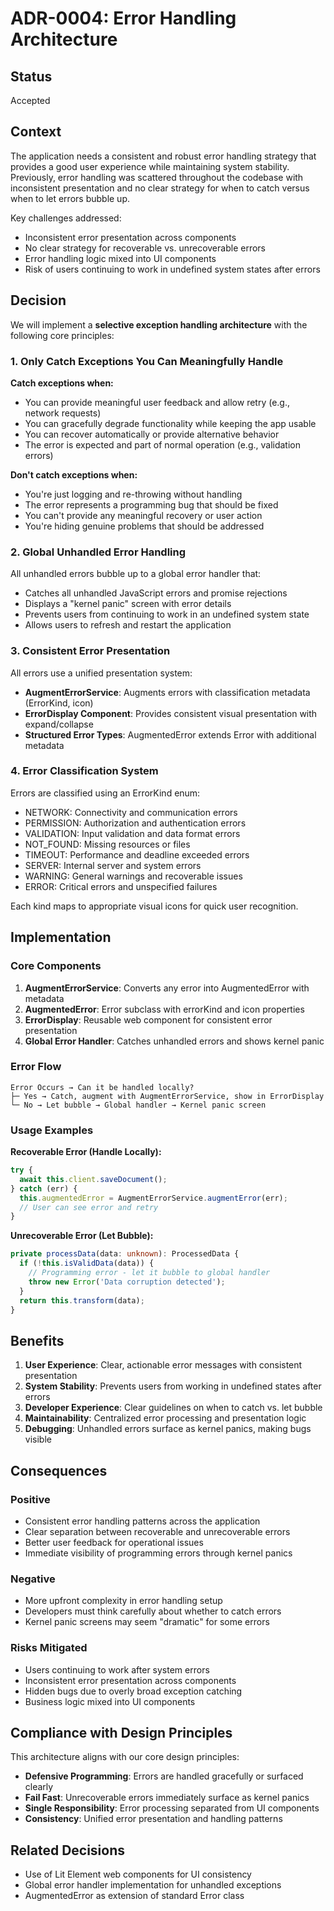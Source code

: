 # ADR-0004: Error Handling Architecture

## Status

Accepted

## Context

The application needs a consistent and robust error handling strategy that provides a good user experience while maintaining system stability. Previously, error handling was scattered throughout the codebase with inconsistent presentation and no clear strategy for when to catch versus when to let errors bubble up.

Key challenges addressed:

- Inconsistent error presentation across components
- No clear strategy for recoverable vs. unrecoverable errors
- Error handling logic mixed into UI components
- Risk of users continuing to work in undefined system states after errors

## Decision

We will implement a **selective exception handling architecture** with the following core principles:

### 1. Only Catch Exceptions You Can Meaningfully Handle

**Catch exceptions when:**

- You can provide meaningful user feedback and allow retry (e.g., network requests)
- You can gracefully degrade functionality while keeping the app usable
- You can recover automatically or provide alternative behavior
- The error is expected and part of normal operation (e.g., validation errors)

**Don't catch exceptions when:**

- You're just logging and re-throwing without handling
- The error represents a programming bug that should be fixed
- You can't provide any meaningful recovery or user action
- You're hiding genuine problems that should be addressed

### 2. Global Unhandled Error Handling

All unhandled errors bubble up to a global error handler that:

- Catches all unhandled JavaScript errors and promise rejections
- Displays a "kernel panic" screen with error details
- Prevents users from continuing to work in an undefined system state
- Allows users to refresh and restart the application

### 3. Consistent Error Presentation

All errors use a unified presentation system:

- **AugmentErrorService**: Augments errors with classification metadata (ErrorKind, icon)
- **ErrorDisplay Component**: Provides consistent visual presentation with expand/collapse
- **Structured Error Types**: AugmentedError extends Error with additional metadata

### 4. Error Classification System

Errors are classified using an ErrorKind enum:

- NETWORK: Connectivity and communication errors
- PERMISSION: Authorization and authentication errors
- VALIDATION: Input validation and data format errors
- NOT_FOUND: Missing resources or files
- TIMEOUT: Performance and deadline exceeded errors
- SERVER: Internal server and system errors
- WARNING: General warnings and recoverable issues
- ERROR: Critical errors and unspecified failures

Each kind maps to appropriate visual icons for quick user recognition.

## Implementation

### Core Components

1. **AugmentErrorService**: Converts any error into AugmentedError with metadata
2. **AugmentedError**: Error subclass with errorKind and icon properties
3. **ErrorDisplay**: Reusable web component for consistent error presentation
4. **Global Error Handler**: Catches unhandled errors and shows kernel panic

### Error Flow

```
Error Occurs → Can it be handled locally?
├─ Yes → Catch, augment with AugmentErrorService, show in ErrorDisplay
└─ No → Let bubble → Global handler → Kernel panic screen
```

### Usage Examples

**Recoverable Error (Handle Locally):**

```typescript
try {
  await this.client.saveDocument();
} catch (err) {
  this.augmentedError = AugmentErrorService.augmentError(err);
  // User can see error and retry
}
```

**Unrecoverable Error (Let Bubble):**

```typescript
private processData(data: unknown): ProcessedData {
  if (!this.isValidData(data)) {
    // Programming error - let it bubble to global handler
    throw new Error('Data corruption detected');
  }
  return this.transform(data);
}
```

## Benefits

1. **User Experience**: Clear, actionable error messages with consistent presentation
2. **System Stability**: Prevents users from working in undefined states after errors
3. **Developer Experience**: Clear guidelines on when to catch vs. let bubble
4. **Maintainability**: Centralized error processing and presentation logic
5. **Debugging**: Unhandled errors surface as kernel panics, making bugs visible

## Consequences

### Positive

- Consistent error handling patterns across the application
- Clear separation between recoverable and unrecoverable errors
- Better user feedback for operational issues
- Immediate visibility of programming errors through kernel panics

### Negative

- More upfront complexity in error handling setup
- Developers must think carefully about whether to catch errors
- Kernel panic screens may seem "dramatic" for some errors

### Risks Mitigated

- Users continuing to work after system errors
- Inconsistent error presentation across components
- Hidden bugs due to overly broad exception catching
- Business logic mixed into UI components

## Compliance with Design Principles

This architecture aligns with our core design principles:

- **Defensive Programming**: Errors are handled gracefully or surfaced clearly
- **Fail Fast**: Unrecoverable errors immediately surface as kernel panics
- **Single Responsibility**: Error processing separated from UI components
- **Consistency**: Unified error presentation and handling patterns

## Related Decisions

- Use of Lit Element web components for UI consistency
- Global error handler implementation for unhandled exceptions
- AugmentedError as extension of standard Error class

